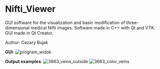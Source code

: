 # Nifti_Viewer
GUI software for the visualization and basic modification of three-dimensional medical Nifti images. Software made in C++ with Qt and VTK. GUI made in Qt Creator.

Author: Cezary Bujak

**GUI**:
![program_widok](https://user-images.githubusercontent.com/75490317/123271580-47219980-d501-11eb-88e6-388f5c4ccd88.PNG)

**Output examples**:
![3663_veins_outside](https://user-images.githubusercontent.com/75490317/123271047-b9de4500-d500-11eb-8368-98661f3733c5.png)
![3663_color_veins](https://user-images.githubusercontent.com/75490317/123271070-bea2f900-d500-11eb-8665-f832c94e12b3.png)


